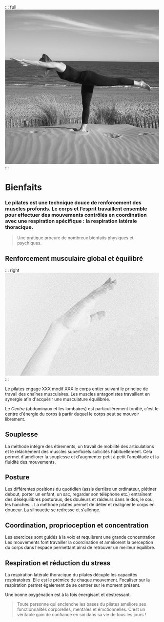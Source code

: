 ::: full
![description de l'image](../images/anne-gabrielle-com-pilates-04.jpg)
:::

# Bienfaits

### Le pilates est une technique douce de renforcement des muscles profonds. Le corps et l’esprit travaillent ensemble pour effectuer des mouvements contrôlés en coordination avec une respiration spécifique : la respiration latérale thoracique.

> Une pratique procure de nombreux bienfaits physiques et psychiques.

## Renforcement musculaire global et équilibré

::: right
![description de l'image](./test-3.jpg)
:::

Le pilates engage XXX modif XXX le corps entier suivant le principe de travail des chaînes musculaires. Les muscles antagonistes travaillent en synergie afin d'acquérir une musculature équilibrée. 

Le _Centre_ (abdominaux et les lombaires) est particulièrement tonifié, c’est le centre d'énergie du corps à partir duquel le corps peut se mouvoir librement.

## Souplesse

La méthode intègre des étirements, un travail de mobilité des articulations et le relâchement des muscles superficiels sollicités habituellement. Cela permet d'améliorer la souplesse et d'augmenter petit à petit l'amplitude et la fluidité des mouvements.

## Posture

Les différentes positions du quotidien (assis derrière un ordinateur, piétiner debout, porter un enfant, un sac, regarder son téléphone etc.) entraînent des déséquilibres posturaux, des douleurs et raideurs dans le dos, le cou, les hanches… La méthode pilates permet de délier et réaligner le corps en douceur. La silhouette se redresse et s'allonge.

## Coordination, proprioception et concentration

Les exercices sont guidés à la voix et requièrent une grande concentration. Les mouvements font travailler la coordination et améliorent la perception du corps dans l'espace permettant ainsi de retrouver un meilleur équilibre.

## Respiration et réduction du stress

La respiration latérale thoracique du pilates décuple les capacités respiratoires. Elle est le prémice de chaque mouvement. Focaliser sur la respiration permet également de se centrer sur le moment présent.

Une bonne oxygénation est à la fois énergisant et déstressant.

> Toute personne qui enclenche les bases du pilates améliore ses fonctionnalités corporelles, mentales et émotionnelles. C'est un véritable gain de confiance en soi dans sa vie de tous les jours !
